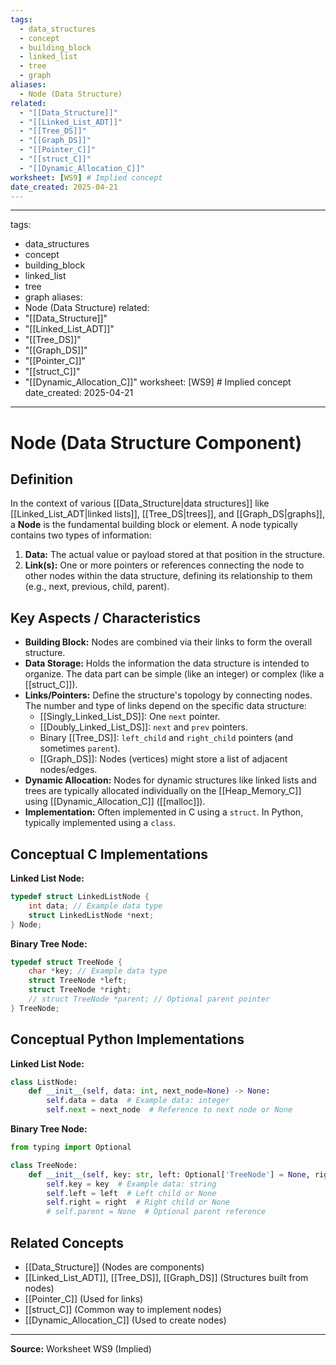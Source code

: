 ```yaml
---
tags:
  - data_structures
  - concept
  - building_block
  - linked_list
  - tree
  - graph
aliases:
  - Node (Data Structure)
related:
  - "[[Data_Structure]]"
  - "[[Linked_List_ADT]]"
  - "[[Tree_DS]]"
  - "[[Graph_DS]]"
  - "[[Pointer_C]]"
  - "[[struct_C]]"
  - "[[Dynamic_Allocation_C]]"
worksheet: [WS9] # Implied concept
date_created: 2025-04-21
---
```

---
tags:
  - data_structures
  - concept
  - building_block
  - linked_list
  - tree
  - graph
aliases:
  - Node (Data Structure)
related:
  - "[[Data_Structure]]"
  - "[[Linked_List_ADT]]"
  - "[[Tree_DS]]"
  - "[[Graph_DS]]"
  - "[[Pointer_C]]"
  - "[[struct_C]]"
  - "[[Dynamic_Allocation_C]]"
worksheet: [WS9] # Implied concept
date_created: 2025-04-21
---
# Node (Data Structure Component)

## Definition

In the context of various [[Data_Structure|data structures]] like [[Linked_List_ADT|linked lists]], [[Tree_DS|trees]], and [[Graph_DS|graphs]], a **Node** is the fundamental building block or element. A node typically contains two types of information:

1.  **Data:** The actual value or payload stored at that position in the structure.
2.  **Link(s):** One or more pointers or references connecting the node to other nodes within the data structure, defining its relationship to them (e.g., next, previous, child, parent).

## Key Aspects / Characteristics

- **Building Block:** Nodes are combined via their links to form the overall structure.
- **Data Storage:** Holds the information the data structure is intended to organize. The data part can be simple (like an integer) or complex (like a [[struct_C]]).
- **Links/Pointers:** Define the structure's topology by connecting nodes. The number and type of links depend on the specific data structure:
    - [[Singly_Linked_List_DS]]: One `next` pointer.
    - [[Doubly_Linked_List_DS]]: `next` and `prev` pointers.
    - Binary [[Tree_DS]]: `left_child` and `right_child` pointers (and sometimes `parent`).
    - [[Graph_DS]]: Nodes (vertices) might store a list of adjacent nodes/edges.
- **Dynamic Allocation:** Nodes for dynamic structures like linked lists and trees are typically allocated individually on the [[Heap_Memory_C]] using [[Dynamic_Allocation_C]] ([[malloc]]).
- **Implementation:** Often implemented in C using a `struct`. In Python, typically implemented using a `class`.

## Conceptual C Implementations

**Linked List Node:**
```c
typedef struct LinkedListNode {
    int data; // Example data type
    struct LinkedListNode *next;
} Node;
```

**Binary Tree Node:**
```c
typedef struct TreeNode {
    char *key; // Example data type
    struct TreeNode *left;
    struct TreeNode *right;
    // struct TreeNode *parent; // Optional parent pointer
} TreeNode;
```

## Conceptual Python Implementations

**Linked List Node:**
```python
class ListNode:
    def __init__(self, data: int, next_node=None) -> None:
        self.data = data  # Example data: integer
        self.next = next_node  # Reference to next node or None
```

**Binary Tree Node:**
```python
from typing import Optional

class TreeNode:
    def __init__(self, key: str, left: Optional['TreeNode'] = None, right: Optional['TreeNode'] = None) -> None:
        self.key = key  # Example data: string
        self.left = left  # Left child or None
        self.right = right  # Right child or None
        # self.parent = None  # Optional parent reference
```

## Related Concepts
- [[Data_Structure]] (Nodes are components)
- [[Linked_List_ADT]], [[Tree_DS]], [[Graph_DS]] (Structures built from nodes)
- [[Pointer_C]] (Used for links)
- [[struct_C]] (Common way to implement nodes)
- [[Dynamic_Allocation_C]] (Used to create nodes)

---
**Source:** Worksheet WS9 (Implied)